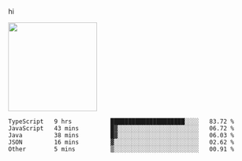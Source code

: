 hi

<img height="180em" src="https://github-readme-stats.vercel.app/api?username=AProductiveNerd&show_icons=true&hide_border=true&&count_private=true&include_all_commits=true" />

<!--START_SECTION:waka-->
```text
TypeScript   9 hrs           █████████████████████░░░░   83.72 % 
JavaScript   43 mins         █▓░░░░░░░░░░░░░░░░░░░░░░░   06.72 % 
Java         38 mins         █▓░░░░░░░░░░░░░░░░░░░░░░░   06.03 % 
JSON         16 mins         ▓░░░░░░░░░░░░░░░░░░░░░░░░   02.62 % 
Other        5 mins          ▒░░░░░░░░░░░░░░░░░░░░░░░░   00.91 % 
```
<!--END_SECTION:waka-->
